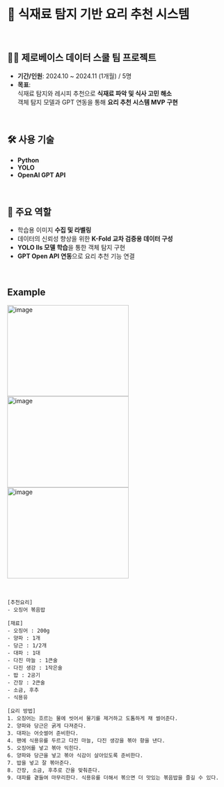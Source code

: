 # 🍳 식재료 탐지 기반 요리 추천 시스템
<br/>

## 🧑‍💻 제로베이스 데이터 스쿨 팀 프로젝트

- **기간/인원**: 2024.10 ~ 2024.11 (1개월) / 5명  
- **목표**:  
  식재료 탐지와 레시피 추천으로 **식재료 파악 및 식사 고민 해소**  
  객체 탐지 모델과 GPT 연동을 통해 **요리 추천 시스템 MVP 구현**
<br/>


## 🛠️ 사용 기술

- **Python**
- **YOLO**
- **OpenAI GPT API**
<br/>


## 🧩 주요 역할

- 학습용 이미지 **수집 및 라벨링**
- 데이터의 신뢰성 향상을 위한 **K-Fold 교차 검증용 데이터 구성**
- **YOLO lls 모델 학습**을 통한 객체 탐지 구현
- **GPT Open API 연동**으로 요리 추천 기능 연결
<br/>


## Example
<img width="279" height="209" alt="image" src="https://github.com/user-attachments/assets/e012e962-b692-45ab-aacf-573e1ae83875" /> <img width="279" height="209" alt="image" src="https://github.com/user-attachments/assets/be16b69f-0e30-4694-b0c8-9722df7014be" /> <img width="279" height="209" alt="image" src="https://github.com/user-attachments/assets/4607b464-06b6-444c-8c47-c18682560771" />


<br/>


```
[추천요리]
- 오징어 볶음밥

[재료]
- 오징어 : 200g
- 양파 : 1개
- 당근 : 1/2개
- 대파 : 1대
- 다진 마늘 : 1큰술
- 다진 생강 : 1작은술
- 밥 : 2공기
- 간장 : 2큰술
- 소금, 후추
- 식용유

[요리 방법]
1. 오징어는 흐르는 물에 씻어서 물기를 제거하고 도톰하게 채 썰어준다.
2. 양파와 당근은 굵게 다져준다.
3. 대파는 어슷썰어 준비한다.
4. 팬에 식용유를 두르고 다진 마늘, 다진 생강을 볶아 향을 낸다.
5. 오징어를 넣고 볶아 익힌다.
6. 양파와 당근을 넣고 볶아 식감이 살아있도록 준비한다.
7. 밥을 넣고 잘 볶아준다.
8. 간장, 소금, 후추로 간을 맞춰준다.
9. 대파를 곁들여 마무리한다. 식용유를 더해서 볶으면 더 맛있는 볶음밥을 즐길 수 있다.
